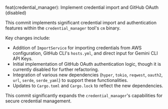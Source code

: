 feat(credential_manager): Implement credential import and GitHub OAuth (disabled)

This commit implements significant credential import and authentication features within the `credential_manager` tool's `cm` binary.

Key changes include:
- Addition of `ImportService` for importing credentials from AWS configuration, GitHub CLI's `hosts.yml`, and direct input for Gemini CLI API Keys.
- Initial implementation of GitHub OAuth authentication logic, though it is currently disabled for further refactoring.
- Integration of various new dependencies (`hyper`, `tokio`, `reqwest`, `oauth2`, `url`, `serde`, `serde_yaml`) to support these functionalities.
- Updates to `Cargo.toml` and `Cargo.lock` to reflect the new dependencies.

This commit significantly expands the `credential_manager`'s capabilities for secure credential management.